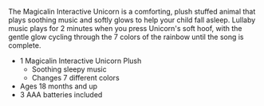 The Magicalin Interactive Unicorn is a comforting, plush stuffed animal that plays soothing music and softly glows to help your child fall asleep. Lullaby music plays for 2 minutes when you press Unicorn's soft hoof, with the gentle glow cycling through the 7 colors of the rainbow until the song is complete.

- 1 Magicalin Interactive Unicorn Plush
    - Soothing sleepy music
    - Changes 7 different colors
- Ages 18 months and up
- 3 AAA batteries included